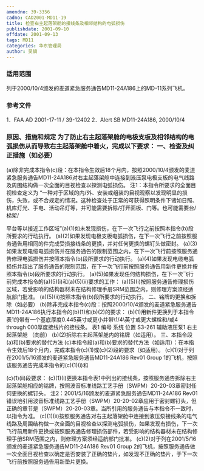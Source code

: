 ```yaml
---
amendno: 39-3356
cadno: CAD2001-MD11-19
title: 检查右主起落架舱的接线条及相邻结构的电弧损伤
publishdate: 2001-09-10
effdate: 2001-09-13
tags: MD11
categories: 华东管理局
author: 吴镝
---
```


### 适用范围 
列于2000/10/4颁发的麦道紧急服务通告MD11-24A186上的MD-11系列飞机。

### 参考文件
1．FAA AD 2001-17-11 / 39-12402 
2．Alert SB MD11-24A186, 2000/10/4 


### 原因、措施和规定 为了防止右主起落架舱的电极支板及相邻结构的电弧损伤从而导致右主起落架舱中着火，完成以下要求： 一、检查及纠正措施（如必要） 
(a)除非完成本指令(c)段：在本指令生效后18个月内，按照2000/10/4颁发的麦道紧急服务通告MD11-24A186对右主起落架舱中连接到液压泵电极支板的电气线路及周围结构做一次全面的目视检查以探测电弧损伤。 注1：本指令所要求的全面目视检查定义为 “一种对于区域的内/外、安装或组装的目视观察以发现明显的损伤，失效，或不合规定的情况。这种检查处于正常的可获得照明条件下诸如日照、机库灯光、手电、活动吊灯等，并可能需要拆除/打开面板、门等。也可能需要台/梯架/
       
平台等以接近工作区域”(a)(1)如未发现损伤，在下一次飞行之前按照本指令(b)段所要求的行动执行。 (a)(2)如果发现电极支板电弧损伤，在下一次飞行之前按照服务通告用相同的件完成受损接线条的更换，并对任何更换的螺钉头做密封。 (a)(3)如果发现电缆电弧损伤并在服务通告的限制范围之内，在下一次飞行前按照服务通告修理电弧损伤并按照本指令(b)段所要求的行动执行。 (a)(4)如果发现电缆电弧损伤并超出了服务通告的限制范围，在下一次飞行前按照服务通告用新件更换并按照本指令(b)段所要求的行动执行。 (a)(5)如果发现任何结构损伤，在下一次飞行前完成本指令的(a)(5)(i)和(a)(5)(ii)要求的工作： (a)(5)(i)按照服务通告修理损伤区域，若受影响的结构器材未在结构修理手册SRM范围之内，则修理方案须经适航部门批准。 (a)(5)(ii)按照本指令(b)段所要求的行动执行。 二、铭牌的更换和拆除（如必要） 
(b)除非完成本指令(c)段：按照2000/10/4颁发的麦道紧急服务通告MD11-24A186执行本指令的(b)(1)和(b)(2)的要求： (b)(1)用新件更换列于本指令表1的带有一个基底厚度0.445英寸或更小并带\1/4\英寸或更大螺栓和/或4 through 000厚度接线片的接线条。 
表1 
编号 	系统 位置 
S3-261 辅助液压泵1  	右主起落架舱 （向前） 
(b)(2)拆除右主起落架舱内的铭牌（如适用）。 三、本指令段(a)和(b)要求的替代方法 
(c)本指令段(a)和(b)要求的替代方法（如适用）：在本指令生效后18个月内，完成本指令(c)(1)或(c)(2)段的要求（如适用）。 (c)(1)对于列在2001/5/16颁发的麦道紧急服务通告MD11-24A186 Rev01 Group 1的飞机，按照该服务通告完成本指令的(c)(1)(i)和
       
(c)(1)(ii)段要求： (c)(1)(i)更换本指令表1中列出的接线条，按照服务通告拆除右主起落架舱相应的铭牌，按照波音标准线路工艺手册（SWPM）20-20-03章密封任何更换的螺钉头。 注2：2001/5/16颁发的麦道紧急服务通告MD11-24A186 Rev01错误地引用波音标准线路工艺手册（SWPM）20-20-02章应用于密封螺钉头，但正确的章节是（SWPM）20-20-03章。当所引用的服务通告与本指令不一致时，以指令为准。 (c)(1)(ii)按照服务通告对右主起落架舱中连接到液压泵接线条的电气线路及周围结构做一次全面的目视检查以探测电弧损伤，如果发现有损伤，下一次飞行前用新件更换或按照服务通告修理损伤部件，若受影响的结构器材未在结构修理手册SRM范围之内，则修理方案须经适航部门批准。 (c)(2)对于列在2001/5/16颁发的麦道紧急服务通告MD11-24A186 Rev01 Group 2的飞机，按照服务通告做一次全面目视检查以确定是否安装了正确的垫片，如发现不正确的垫片，于下一次飞行前按照服务通告用新垫片更换。
